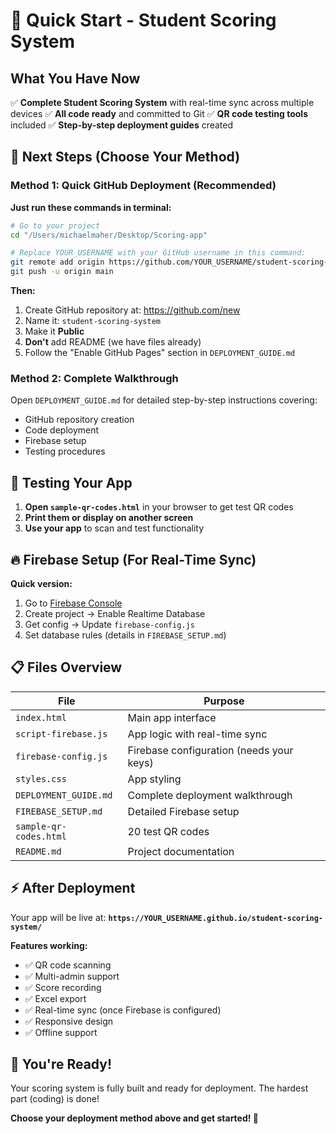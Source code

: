 # 🚀 Quick Start - Student Scoring System

## What You Have Now

✅ **Complete Student Scoring System** with real-time sync across multiple devices
✅ **All code ready** and committed to Git
✅ **QR code testing tools** included
✅ **Step-by-step deployment guides** created

## 🎯 Next Steps (Choose Your Method)

### Method 1: Quick GitHub Deployment (Recommended)

**Just run these commands in terminal:**

```bash
# Go to your project
cd "/Users/michaelmaher/Desktop/Scoring-app"

# Replace YOUR_USERNAME with your GitHub username in this command:
git remote add origin https://github.com/YOUR_USERNAME/student-scoring-system.git
git push -u origin main
```

**Then:**
1. Create GitHub repository at: https://github.com/new
2. Name it: `student-scoring-system`
3. Make it **Public**
4. **Don't** add README (we have files already)
5. Follow the "Enable GitHub Pages" section in `DEPLOYMENT_GUIDE.md`

### Method 2: Complete Walkthrough

Open `DEPLOYMENT_GUIDE.md` for detailed step-by-step instructions covering:
- GitHub repository creation
- Code deployment
- Firebase setup
- Testing procedures

## 📱 Testing Your App

1. **Open `sample-qr-codes.html`** in your browser to get test QR codes
2. **Print them or display on another screen**
3. **Use your app** to scan and test functionality

## 🔥 Firebase Setup (For Real-Time Sync)

**Quick version:**
1. Go to [Firebase Console](https://console.firebase.google.com/)
2. Create project → Enable Realtime Database
3. Get config → Update `firebase-config.js`
4. Set database rules (details in `FIREBASE_SETUP.md`)

## 📋 Files Overview

| File | Purpose |
|------|---------|
| `index.html` | Main app interface |
| `script-firebase.js` | App logic with real-time sync |
| `firebase-config.js` | Firebase configuration (needs your keys) |
| `styles.css` | App styling |
| `DEPLOYMENT_GUIDE.md` | Complete deployment walkthrough |
| `FIREBASE_SETUP.md` | Detailed Firebase setup |
| `sample-qr-codes.html` | 20 test QR codes |
| `README.md` | Project documentation |

## ⚡ After Deployment

Your app will be live at:
**`https://YOUR_USERNAME.github.io/student-scoring-system/`**

**Features working:**
- ✅ QR code scanning
- ✅ Multi-admin support
- ✅ Score recording
- ✅ Excel export
- ✅ Real-time sync (once Firebase is configured)
- ✅ Responsive design
- ✅ Offline support

## 🎉 You're Ready!

Your scoring system is fully built and ready for deployment. The hardest part (coding) is done!

**Choose your deployment method above and get started! 🚀**